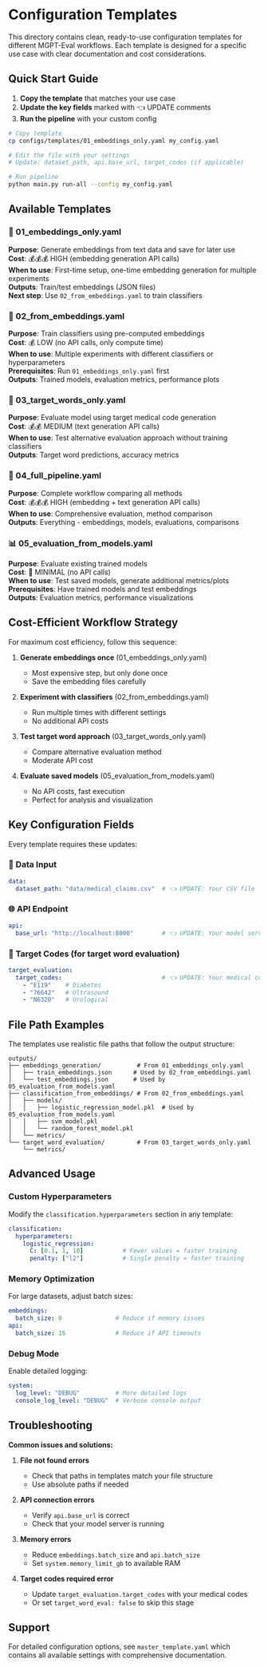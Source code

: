 # Configuration Templates

This directory contains clean, ready-to-use configuration templates for different MGPT-Eval workflows. Each template is designed for a specific use case with clear documentation and cost considerations.

## Quick Start Guide

1. **Copy the template** that matches your use case
2. **Update the key fields** marked with 👈 UPDATE comments
3. **Run the pipeline** with your custom config

```bash
# Copy template
cp configs/templates/01_embeddings_only.yaml my_config.yaml

# Edit the file with your settings
# Update: dataset_path, api.base_url, target_codes (if applicable)

# Run pipeline
python main.py run-all --config my_config.yaml
```

## Available Templates

### 🔄 01_embeddings_only.yaml
**Purpose**: Generate embeddings from text data and save for later use  
**Cost**: 💰💰💰 HIGH (embedding generation API calls)  
**When to use**: First-time setup, one-time embedding generation for multiple experiments  
**Outputs**: Train/test embeddings (JSON files)  
**Next step**: Use `02_from_embeddings.yaml` to train classifiers  

### 🤖 02_from_embeddings.yaml
**Purpose**: Train classifiers using pre-computed embeddings  
**Cost**: 💰 LOW (no API calls, only compute time)  
**When to use**: Multiple experiments with different classifiers or hyperparameters  
**Prerequisites**: Run `01_embeddings_only.yaml` first  
**Outputs**: Trained models, evaluation metrics, performance plots  

### 🎯 03_target_words_only.yaml
**Purpose**: Evaluate model using target medical code generation  
**Cost**: 💰💰 MEDIUM (text generation API calls)  
**When to use**: Test alternative evaluation approach without training classifiers  
**Outputs**: Target word predictions, accuracy metrics  

### 🔗 04_full_pipeline.yaml
**Purpose**: Complete workflow comparing all methods  
**Cost**: 💰💰💰 HIGH (embedding + text generation API calls)  
**When to use**: Comprehensive evaluation, method comparison  
**Outputs**: Everything - embeddings, models, evaluations, comparisons  

### 📊 05_evaluation_from_models.yaml
**Purpose**: Evaluate existing trained models  
**Cost**: 💸 MINIMAL (no API calls)  
**When to use**: Test saved models, generate additional metrics/plots  
**Prerequisites**: Have trained models and test embeddings  
**Outputs**: Evaluation metrics, performance visualizations  

## Cost-Efficient Workflow Strategy

For maximum cost efficiency, follow this sequence:

1. **Generate embeddings once** (01_embeddings_only.yaml)
   - Most expensive step, but only done once
   - Save the embedding files carefully

2. **Experiment with classifiers** (02_from_embeddings.yaml)
   - Run multiple times with different settings
   - No additional API costs

3. **Test target word approach** (03_target_words_only.yaml)
   - Compare alternative evaluation method
   - Moderate API cost

4. **Evaluate saved models** (05_evaluation_from_models.yaml)
   - No API costs, fast execution
   - Perfect for analysis and visualization

## Key Configuration Fields

Every template requires these updates:

### 📁 Data Input
```yaml
data:
  dataset_path: "data/medical_claims.csv"  # 👈 UPDATE: Your CSV file
```

### 🌐 API Endpoint
```yaml
api:
  base_url: "http://localhost:8000"        # 👈 UPDATE: Your model server
```

### 🎯 Target Codes (for target word evaluation)
```yaml
target_evaluation:
  target_codes:                            # 👈 UPDATE: Your medical codes
    - "E119"    # Diabetes
    - "76642"   # Ultrasound
    - "N6320"   # Urological
```

## File Path Examples

The templates use realistic file paths that follow the output structure:

```
outputs/
├── embeddings_generation/          # From 01_embeddings_only.yaml
│   ├── train_embeddings.json      # Used by 02_from_embeddings.yaml
│   └── test_embeddings.json       # Used by 05_evaluation_from_models.yaml
├── classification_from_embeddings/ # From 02_from_embeddings.yaml
│   ├── models/
│   │   ├── logistic_regression_model.pkl  # Used by 05_evaluation_from_models.yaml
│   │   ├── svm_model.pkl
│   │   └── random_forest_model.pkl
│   └── metrics/
└── target_word_evaluation/         # From 03_target_words_only.yaml
    └── metrics/
```

## Advanced Usage

### Custom Hyperparameters
Modify the `classification.hyperparameters` section in any template:

```yaml
classification:
  hyperparameters:
    logistic_regression:
      C: [0.1, 1, 10]           # Fewer values = faster training
      penalty: ["l2"]           # Single penalty = faster training
```

### Memory Optimization
For large datasets, adjust batch sizes:

```yaml
embeddings:
  batch_size: 8               # Reduce if memory issues
api:
  batch_size: 16              # Reduce if API timeouts
```

### Debug Mode
Enable detailed logging:

```yaml
system:
  log_level: "DEBUG"          # More detailed logs
  console_log_level: "DEBUG"  # Verbose console output
```

## Troubleshooting

**Common issues and solutions:**

1. **File not found errors**
   - Check that paths in templates match your file structure
   - Use absolute paths if needed

2. **API connection errors**
   - Verify `api.base_url` is correct
   - Check that your model server is running

3. **Memory errors**
   - Reduce `embeddings.batch_size` and `api.batch_size`
   - Set `system.memory_limit_gb` to available RAM

4. **Target codes required error**
   - Update `target_evaluation.target_codes` with your medical codes
   - Or set `target_word_eval: false` to skip this stage

## Support

For detailed configuration options, see `master_template.yaml` which contains all available settings with comprehensive documentation.